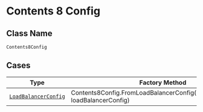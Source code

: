 
# Contents 8 Config

## Class Name

`Contents8Config`

## Cases

| Type | Factory Method |
|  --- | --- |
| [`LoadBalancerConfig`](../../../doc/models/containers/load-balancer-config.md) | Contents8Config.FromLoadBalancerConfig(LoadBalancerConfig loadBalancerConfig) |

